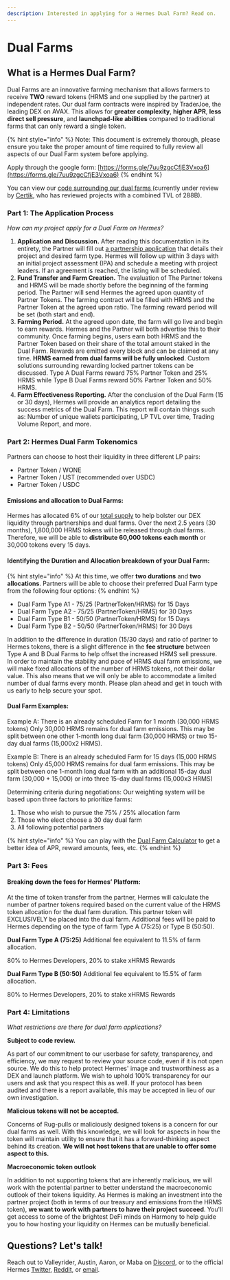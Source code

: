 ```yaml
---
description: Interested in applying for a Hermes Dual Farm? Read on.
---
```


# Dual Farms

## What is a Hermes Dual Farm?&#x20;

Dual Farms are an innovative farming mechanism that allows farmers to receive **TWO** reward tokens (HRMS and one supplied by the partner) at independent rates. Our dual farm contracts were inspired by TraderJoe, the leading DEX on AVAX. This allows for **greater complexity**, **higher APR**, **less direct sell pressure**, and **launchpad-like abilities** compared to traditional farms that can only reward a single token.

{% hint style="info" %}
Note: This document is extremely thorough, please ensure you take the proper amount of time required to fully review all aspects of our Dual Farm system before applying.

Apply through the google form: [https://forms.gle/7uu9zgcCfjE3Vxoa6](https://forms.gle/7uu9zgcCfjE3Vxoa6)
{% endhint %}

You can view our [code surrounding our dual farms ](https://github.com/Hermes-defi/hermes-swap/blob/main/contracts/MasterChefHermesV2.sol)(currently under review by [Certik](https://www.certik.com/projects/hermes-defi), who has reviewed projects with a combined TVL of 288B).

### Part 1: The Application Process

_How can my project apply for a Dual Farm on Hermes?_&#x20;

1. **Application and Discussion.** After reading this documentation in its entirety, the Partner will fill out [a partnership application](https://forms.gle/7uu9zgcCfjE3Vxoa6) that details their project and desired farm type. Hermes will follow up within 3 days with an initial project assessment (IPA) and schedule a meeting with project leaders. If an agreement is reached, the listing will be scheduled.
2. **Fund Transfer and Farm Creation.** The evaluation of The Partner tokens and HRMS will be made shortly before the beginning of the farming period. The Partner will send Hermes the agreed upon quantity of Partner Tokens. The farming contract will be filled with HRMS and the Partner Token at the agreed upon ratio. The farming reward period will be set (both start and end).
3. **Farming Period.** At the agreed upon date, the farm will go live and begin to earn rewards. Hermes and the Partner will both advertise this to their community. Once farming begins, users earn both HRMS and the Partner Token based on their share of the total amount staked in the Dual Farm. Rewards are emitted every block and can be claimed at any time. **HRMS earned from dual farms will be fully unlocked**. Custom solutions surrounding rewarding locked partner tokens can be discussed. Type A Dual Farms reward 75% Partner Token and 25% HRMS while Type B Dual Farms reward 50% Partner Token and 50% HRMS.
4. **Farm Effectiveness Reporting.** After the conclusion of the Dual Farm (15 or 30 days), Hermes will provide an analytics report detailing the success metrics of the Dual Farm. This report will contain things such as: Number of unique wallets participating, LP TVL over time, Trading Volume Report, and more.

### Part 2: Hermes Dual Farm Tokenomics

Partners can choose to host their liquidity in three different LP pairs:&#x20;

* Partner Token / WONE&#x20;
* Partner Token / UST (recommended over USDC)
* Partner Token / USDC

#### Emissions and allocation to Dual Farms:

Hermes has allocated 6% of our [total supply](../tokenomics/hermes-token-distribution.md) to help bolster our DEX liquidity through partnerships and dual farms. Over the next 2.5 years (30 months), 1,800,000 HRMS tokens will be released through dual farms. Therefore, we will be able to **distribute 60,000 tokens each month** or 30,000 tokens every 15 days.&#x20;

#### Identifying the Duration and Allocation breakdown of your Dual Farm:

{% hint style="info" %}
At this time, we offer **two durations** and **two allocations**. Partners will be able to choose their preferred Dual Farm type from the following four options:
{% endhint %}

* Dual Farm Type A1 - 75/25 (PartnerToken/HRMS) for 15 Days
* Dual Farm Type A2 - 75/25 (PartnerToken/HRMS) for 30 Days
* Dual Farm Type B1 - 50/50 (PartnerToken/HRMS) for 15 Days
* Dual Farm Type B2 - 50/50 (PartnerToken/HRMS) for 30 Days

In addition to the difference in duration (15/30 days) and ratio of partner to Hermes tokens, there is a slight difference in the **fee structure** between Type A and B Dual Farms to help offset the increased HRMS sell pressure. In order to maintain the stability and pace of HRMS dual farm emissions, we will make fixed allocations of the number of HRMS tokens, not their dollar value. This also means that we will only be able to accommodate a limited number of dual farms every month. Please plan ahead and get in touch with us early to help secure your spot.

#### Dual Farm Examples:

Example A: There is an already scheduled Farm for 1 month (30,000 HRMS tokens) Only 30,000 HRMS remains for dual farm emissions. This may be split between one other 1-month long dual farm (30,000 HRMS) or two 15-day dual farms (15,000x2 HRMS).

Example B: There is an already scheduled Farm for 15 days (15,000 HRMS tokens) Only 45,000 HRMS remains for dual farm emissions. This may be split between one 1-month long dual farm with an additional 15-day dual farm (30,000 + 15,000) or into three 15-day dual farms (15,000x3 HRMS)

Determining criteria during negotiations: Our weighting system will be based upon three factors to prioritize farms:&#x20;

1. Those who wish to pursue the 75% / 25% allocation farm
2. Those who elect choose a 30 day dual farm
3. All following potential partners

{% hint style="info" %}
You can play with the [Dual Farm Calculator](https://docs.google.com/spreadsheets/d/1EiA28hDV6dayI9WqesiEubqEIDX-6jz-sV4jMF4oYUg/edit?usp=sharing) to get a better idea of APR, reward amounts, fees, etc.
{% endhint %}

### Part 3: Fees

#### Breaking down the fees for Hermes’ Platform:&#x20;

At the time of token transfer from the partner, Hermes will calculate the number of partner tokens required based on the current value of the HRMS token allocation for the dual farm duration. This partner token will EXCLUSIVELY be placed into the dual farm. Additional fees will be paid to Hermes depending on the type of farm Type A (75:25) or Type B (50:50).

**Dual Farm Type A (75:25)** Additional fee equivalent to 11.5% of farm allocation.&#x20;

80% to Hermes Developers, 20% to stake xHRMS Rewards

**Dual Farm Type B (50:50)** Additional fee equivalent to 15.5% of farm allocation.

80% to Hermes Developers, 20% to stake xHRMS Rewards

### Part 4: Limitations

_What restrictions are there for dual farm applications?_

**Subject to code review.**&#x20;

As part of our commitment to our userbase for safety, transparency, and efficiency, we may request to review your source code, even if it is not open source. We do this to help protect Hermes' image and trustworthiness as a DEX and launch platform. We wish to uphold 100% transparency for our users and ask that you respect this as well. If your protocol has been audited and there is a report available, this may be accepted in lieu of our own investigation.&#x20;

**Malicious tokens will not be accepted.**

Concerns of Rug-pulls or maliciously designed tokens is a concern for our dual farms as well. With this knowledge, we will look for aspects in how the token will maintain utility to ensure that it has a forward-thinking aspect behind its creation. **We will not host tokens that are unable to offer some aspect to this.**

**Macroeconomic token outlook**

In addition to not supporting tokens that are inherently malicious, we will work with the potential partner to better understand the macroeconomic outlook of their tokens liquidity. As Hermes is making an investment into the partner project (both in terms of our treasury and emissions from the HRMS token), **we want to work with partners to have their project succeed**. You'll get access to some of the brightest DeFi minds on Harmony to help guide you to how hosting your liquidity on Hermes can be mutually beneficial.



## Questions? Let's talk!

Reach out to Valleyrider, Austin, Aaron, or Maba on [Discord](https://discord.gg/hermesdefi), or to the official Hermes [Twitter](https://twitter.com/hermesdefi), [Reddit](https://www.reddit.com/user/HermesDeFi), or [email](mailto:austin@hermesdefi.io).

